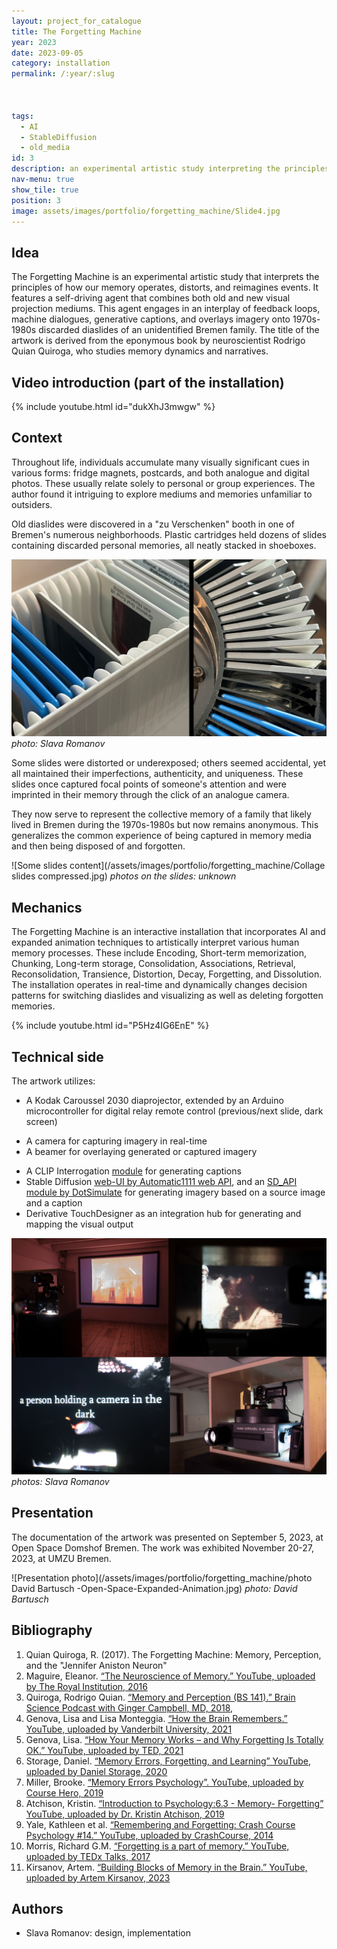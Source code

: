 ```yaml
---
layout: project_for_catalogue
title: The Forgetting Machine
year: 2023
date: 2023-09-05
category: installation
permalink: /:year/:slug



tags:
  - AI
  - StableDiffusion
  - old_media
id: 3
description: an experimental artistic study interpreting the principles of how our memory operates, distorts and reimagines the events taking place
nav-menu: true
show_tile: true
position: 3
image: assets/images/portfolio/forgetting_machine/Slide4.jpg
---
```

## Idea
The Forgetting Machine is an experimental artistic study that interprets the principles of how our memory operates, distorts, and reimagines events. It features a self-driving agent that combines both old and new visual projection mediums. This agent engages in an interplay of feedback loops, machine dialogues, generative captions, and overlays imagery onto 1970s-1980s discarded diaslides of an unidentified Bremen family. The title of the artwork is derived from the eponymous book by neuroscientist Rodrigo Quian Quiroga, who studies memory dynamics and narratives.

## Video introduction (part of the installation)
{% include youtube.html id="dukXhJ3mwgw" %}

## Context
Throughout life, individuals accumulate many visually significant cues in various forms: fridge magnets, postcards, and both analogue and digital photos. These usually relate solely to personal or group experiences. The author found it intriguing to explore mediums and memories unfamiliar to outsiders.

Old diaslides were discovered in a "zu Verschenken" booth in one of Bremen's numerous neighborhoods. Plastic cartridges held dozens of slides containing discarded personal memories, all neatly stacked in shoeboxes.

![Old diaslides](/assets/images/portfolio/forgetting_machine/Slide4.jpg)
*photo: Slava Romanov*

Some slides were distorted or underexposed; others seemed accidental, yet all maintained their imperfections, authenticity, and uniqueness. These slides once captured focal points of someone's attention and were imprinted in their memory through the click of an analogue camera.

They now serve to represent the collective memory of a family that likely lived in Bremen during the 1970s-1980s but now remains anonymous. This generalizes the common experience of being captured in memory media and then being disposed of and forgotten.

![Some slides content](/assets/images/portfolio/forgetting_machine/Collage slides compressed.jpg)
*photos on the slides: unknown*

## Mechanics
The Forgetting Machine is an interactive installation that incorporates AI and expanded animation techniques to artistically interpret various human memory processes. These include Encoding, Short-term memorization, Chunking, Long-term storage, Consolidation, Associations, Retrieval, Reconsolidation, Transience, Distortion, Decay, Forgetting, and Dissolution. The installation operates in real-time and dynamically changes decision patterns for switching diaslides and visualizing as well as deleting forgotten memories.

{% include youtube.html id="P5Hz4IG6EnE" %}


## Technical side

The artwork utilizes: 
* A Kodak Caroussel 2030 diaprojector, extended by an Arduino microcontroller for digital relay remote control (previous/next slide, dark screen)
- A camera for capturing imagery in real-time
- A beamer for overlaying generated or captured imagery
* A CLIP Interrogation [module](https://github.com/pharmapsychotic/clip-interrogator-ext) for generating captions
* Stable Diffusion [web-UI by Automatic1111 web API](https://github.com/AUTOMATIC1111/stable-diffusion-webui), and an [SD_API module by DotSimulate](https://www.patreon.com/posts/touchdesigner-76982551) for generating imagery based on a source image and a caption
* Derivative TouchDesigner as an integration hub for generating and mapping the visual output

![Equipment](/assets/images/portfolio/forgetting_machine/TechCollage.jpg)
*photos: Slava Romanov*

## Presentation
The documentation of the artwork was presented on September 5, 2023, at Open Space Domshof Bremen. 
The work was exhibited November 20-27, 2023, at UMZU Bremen.

![Presentation photo](/assets/images/portfolio/forgetting_machine/photo David Bartusch -Open-Space-Expanded-Animation.jpg)
*photo: David Bartusch*

## Bibliography
1. Quian Quiroga, R. (2017). The Forgetting Machine: Memory, Perception, and the "Jennifer Aniston Neuron"
2. Maguire, Eleanor. [“The Neuroscience of Memory.” YouTube, uploaded by The Royal Institution, 2016](https://www.youtube.com/watch?v=gdzmNwTLakg)
3. Quiroga, Rodrigo Quian. [“Memory and Perception (BS 141).” Brain Science Podcast with Ginger Campbell, MD, 2018,](https://brainsciencepodcast.com/bsp/2018/141-quiroga-memory) 
4. Genova, Lisa and Lisa Monteggia. [“How the Brain Remembers.” YouTube, uploaded by Vanderbilt University, 2021](https://www.youtube.com/watch?v=FhflBSfCrCM) 
5. Genova, Lisa. [“How Your Memory Works – and Why Forgetting Is Totally OK.” YouTube, uploaded by TED, 2021](https://www.youtube.com/watch?v=Irx0tC92fdE)
6. Storage, Daniel. [“Memory Errors, Forgetting, and Learning” YouTube, uploaded by Daniel Storage, 2020](https://www.youtube.com/watch?v=p9Fx5DcnVwk)
7. Miller, Brooke. [“Memory Errors Psychology”. YouTube, uploaded by Course Hero, 2019](https://www.youtube.com/watch?v=p9Fx5DcnVwk)
8. Atchison, Kristin. [“Introduction to Psychology:6.3 - Memory- Forgetting” YouTube, uploaded by Dr. Kristin Atchison, 2019](https://www.youtube.com/watch?v=p9Fx5DcnVwk)
9. Yale, Kathleen et al. [“Remembering and Forgetting: Crash Course Psychology #14.” YouTube, uploaded by CrashCourse, 2014](https://www.youtube.com/watch?v=HVWbrNls-Kw)
10. Morris, Richard G.M. [“Forgetting is a part of memory.” YouTube, uploaded by TEDx Talks, 2017](https://www.youtube.com/watch?v=vNyZmSg92HI)
11. Kirsanov, Artem. [“Building Blocks of Memory in the Brain.” YouTube, uploaded by Artem Kirsanov, 2023](https://www.youtube.com/watch?v=X5trRLX7PQY)


## Authors
- Slava Romanov: design, implementation